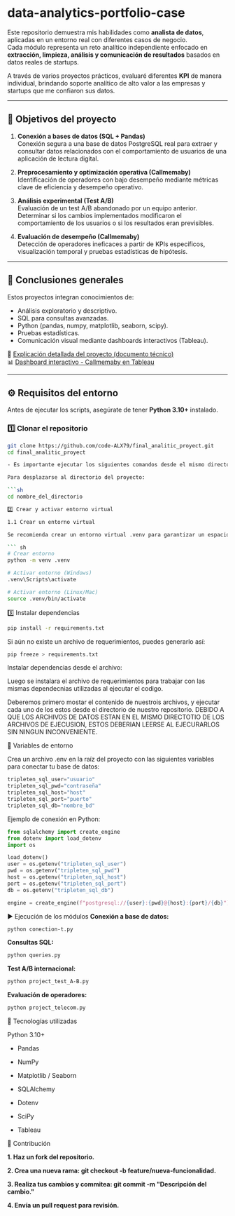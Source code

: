 # data-analytics-portfolio-case

Este repositorio demuestra mis habilidades como **analista de datos**, aplicadas en un entorno real con diferentes casos de negocio.  
Cada módulo representa un reto analítico independiente enfocado en **extracción, limpieza, análisis y comunicación de resultados** basados en datos reales de startups. 

A través de varios proyectos prácticos, evaluaré diferentes **KPI** de manera individual, brindando soporte analítico de alto valor a las empresas y startups que me confiaron sus datos.

---
## 🚀 Objetivos del proyecto

1. **Conexión a bases de datos (SQL + Pandas)**  
   Conexión segura a una base de datos PostgreSQL real para extraer y consultar datos relacionados con el comportamiento de usuarios de una aplicación de lectura digital.

2. **Preprocesamiento y optimización operativa (Callmemaby)**  
   Identificación de operadores con bajo desempeño mediante métricas clave de eficiencia y desempeño operativo.

3. **Análisis experimental (Test A/B)**  
   Evaluación de un test A/B abandonado por un equipo anterior.  
   Determinar si los cambios implementados modificaron el comportamiento de los usuarios o si los resultados eran previsibles.

4. **Evaluación de desempeño (Callmemaby)**  
   Detección de operadores ineficaces a partir de KPIs específicos, visualización temporal y pruebas estadísticas de hipótesis.

---

## 🧠 Conclusiones generales

Estos proyectos integran conocimientos de:
- Análisis exploratorio y descriptivo.
- SQL para consultas avanzadas.
- Python (pandas, numpy, matplotlib, seaborn, scipy).
- Pruebas estadísticas.
- Comunicación visual mediante dashboards interactivos (Tableau).

📄 [Explicación detallada del proyecto (documento técnico)](https://1drv.ms/b/c/75c608b03a43bf35/EZuSE_xWAuZLoCc2VUamYGEBYXiPYyLEe9MVovMmdWxwOA?e=NHceOs)  
📊 [Dashboard interactivo - Callmemaby en Tableau](https://public.tableau.com/views/DashboraddeduracinytipodellamadasCallmemaby/Dashboard1)

---

## ⚙️ Requisitos del entorno

Antes de ejecutar los scripts, asegúrate de tener **Python 3.10+** instalado.

### 1️⃣ Clonar el repositorio

```bash
git clone https://github.com/code-ALX79/final_analitic_proyect.git
cd final_analitic_proyect

- Es importante ejecutar los siguientes comandos desde el mismo directorio donde se ha clonado este repositorio.

Para desplazarse al directorio del proyecto:

```sh
cd nombre_del_directorio

2️⃣ Crear y activar entorno virtual

1.1 Crear un entorno virtual

Se recomienda crear un entorno virtual .venv para garantizar un espacio de ejecución aislado, libre de errores de dependencia.

``` sh
# Crear entorno
python -m venv .venv

# Activar entorno (Windows)
.venv\Scripts\activate

# Activar entorno (Linux/Mac)
source .venv/bin/activate
```
3️⃣ Instalar dependencias

``` sh 
pip install -r requirements.txt

```
Si aún no existe un archivo de requerimientos, puedes generarlo así:
 
``` sh 
pip freeze > requirements.txt

``` 
Instalar dependencias desde el archivo:


Luego se instalara el  archivo de requerimientos para trabajar con las mismas dependecnias  utilizadas al ejecutar el codigo.

Deberemos primero mostar el contenido de nuestrois archivos, y  ejecutar cada uno de los estos desde el directorio de nuestro repositorio.
  DEBIDO A QUE LOS ARCHIVOS DE DATOS ESTAN EN EL MISMO DIRECTOTIO DE LOS ARCHIVOS DE EJECUSION, ESTOS DEBERIAN LEERSE AL EJECURARLOS SIN NINGUN INCONVENIENTE.

🔐 Variables de entorno

Crea un archivo .env en la raíz del proyecto con las siguientes variables para conectar tu base de datos:

``` Python 
tripleten_sql_user="usuario"
tripleten_sql_pwd="contraseña"
tripleten_sql_host="host"
tripleten_sql_port="puerto"
tripleten_sql_db="nombre_bd"
```
Ejemplo de conexión en Python:

``` Python
from sqlalchemy import create_engine
from dotenv import load_dotenv
import os

load_dotenv()
user = os.getenv("tripleten_sql_user")
pwd = os.getenv("tripleten_sql_pwd")
host = os.getenv("tripleten_sql_host")
port = os.getenv("tripleten_sql_port")
db = os.getenv("tripleten_sql_db")

engine = create_engine(f"postgresql://{user}:{pwd}@{host}:{port}/{db}")

```

▶️ Ejecución de los módulos
**Conexión a base de datos:**

``` sh 
python conection-t.py
```
**Consultas SQL:**

``` sh 
python queries.py

```
**Test A/B internacional:**

``` sh 
python project_test_A-B.py

```
**Evaluación de operadores:**

``` sh 
python project_telecom.py

```
🧪 Tecnologías utilizadas

Python 3.10+

- Pandas

- NumPy

- Matplotlib / Seaborn

- SQLAlchemy

- Dotenv

- SciPy

- Tableau

🤝 Contribución

**1. Haz un fork del repositorio.**

**2. Crea una nueva rama: git checkout -b feature/nueva-funcionalidad.**

**3. Realiza tus cambios y commitea: git commit -m "Descripción del cambio."**

**4. Envía un pull request para revisión.**
